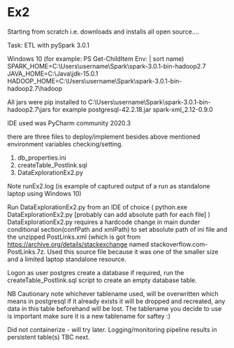 # Ex2
Starting from scratch i.e. downloads and installs all open source....

Task: ETL with pySpark 3.0.1

Windows 10 (for example: PS Get-ChildItem Env: | sort name)
SPARK_HOME=C:\Users\username\Spark\spark-3.0.1-bin-hadoop2.7
JAVA_HOME=C:\Java\jdk-15.0.1
HADOOP_HOME=C:\Users\username\Spark\spark-3.0.1-bin-hadoop2.7\hadoop

All jars were pip installed to C:\Users\username\Spark\spark-3.0.1-bin-hadoop2.7\jars
for example
postgresql-42.2.18.jar
spark-xml_2.12-0.9.0

IDE used was PyCharm community 2020.3 

there are three files to deploy/implement besides above mentioned environment variables checking/setting.

1. db_properties.ini
2. createTable_Postlink.sql
3. DataExplorationEx2.py

Note runEx2.log (is example of captured output of a run as standalone laptop using Windows 10)

Run DataExplorationEx2.py from an IDE of choice ( python.exe DataExplorationEx2.py [probably can add absolute path for each file] )
DataExplorationEx2.py requires a hardcode change in main dunder conditional section(confPath and xmlPath) to set absolute path of ini file and the unzipped PostLinks.xml (which is got from https://archive.org/details/stackexchange named stackoverflow.com-PostLinks.7z. Used this source file because it was one of the smaller size and a limited laptop standalone resource.

Logon as user postgres create a database if required, run the createTable_Postlink.sql script to create an empty database table.

NB Cautionary note whichever tablename used, will be overwritten which means in postgresql if it already exists it will be dropped and recreated, any data in this table beforehand will be lost. The tablename you decide to use is important make sure it is a new tablename for saftey :)

Did not containerize - will try later. Logging/monitoring pipeline results in persistent table(s) TBC next.
